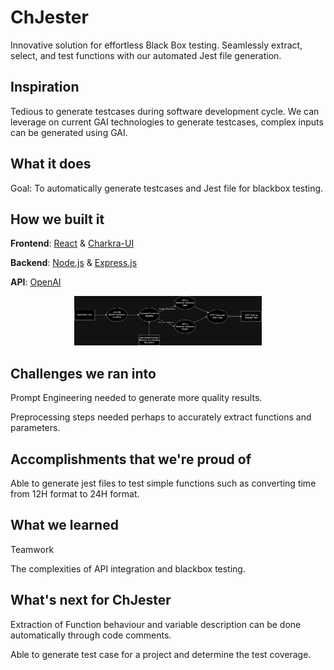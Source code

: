 # ChJester 

Innovative solution for effortless Black Box testing. Seamlessly extract, select, and test functions with our automated Jest file generation.

## Inspiration

Tedious to generate testcases during software development cycle. We can leverage on current GAI technologies to generate testcases, complex inputs can be generated using GAI.

## What it does

Goal: To automatically generate testcases and Jest file for blackbox testing.

## How we built it

**Frontend**: [React](https://react.dev/) & [Charkra-UI](https://chakra-ui.com/)

**Backend**: [Node.js](https://nodejs.org/en/) & [Express.js](https://expressjs.com/)

**API**: [OpenAI](https://openai.com/)

<p align="center">
   <img src="https://github.com/Pwspang/TechFester/blob/main/TechFester.png" width="300"/>
</p>


## Challenges we ran into

Prompt Engineering needed to generate more quality results.

Preprocessing steps needed perhaps to accurately extract functions and parameters.

## Accomplishments that we're proud of

Able to generate jest files to test simple functions such as converting time from 12H format to 24H format. 

## What we learned
Teamwork

The complexities of API integration and blackbox testing.

## What's next for ChJester

Extraction of Function behaviour and variable description can be done automatically through code comments.


Able to generate test case for a project and determine the test coverage.